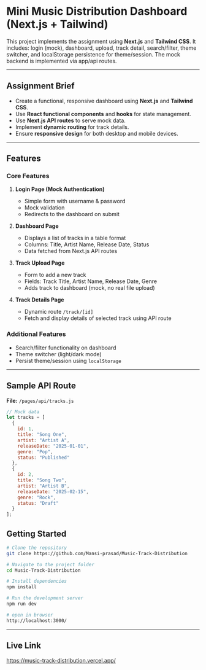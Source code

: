 # Mini Music Distribution Dashboard (Next.js + Tailwind)

This project implements the assignment using **Next.js** and **Tailwind CSS**.
It includes: login (mock), dashboard, upload, track detail, search/filter, theme switcher,
and localStorage persistence for theme/session. The mock backend is implemented via app/api routes.

---

## Assignment Brief

- Create a functional, responsive dashboard using **Next.js** and **Tailwind CSS**.  
- Use **React functional components** and **hooks** for state management.  
- Use **Next.js API routes** to serve mock data.  
- Implement **dynamic routing** for track details.  
- Ensure **responsive design** for both desktop and mobile devices.  

---

## Features

### Core Features

1. **Login Page (Mock Authentication)**  
   - Simple form with username & password  
   - Mock validation  
   - Redirects to the dashboard on submit  

2. **Dashboard Page**  
   - Displays a list of tracks in a table format  
   - Columns: Title, Artist Name, Release Date, Status  
   - Data fetched from Next.js API routes  

3. **Track Upload Page**  
   - Form to add a new track  
   - Fields: Track Title, Artist Name, Release Date, Genre  
   - Adds track to dashboard (mock, no real file upload)  

4. **Track Details Page**  
   - Dynamic route `/track/[id]`  
   - Fetch and display details of selected track using API route 

### Additional Features

- Search/filter functionality on dashboard  
- Theme switcher (light/dark mode)  
- Persist theme/session using `localStorage` 

---
## Sample API Route

**File:** `/pages/api/tracks.js`  

```javascript
// Mock data
let tracks = [
  {
    id: 1,
    title: "Song One",
    artist: "Artist A",
    releaseDate: "2025-01-01",
    genre: "Pop",
    status: "Published"
  },
  {
    id: 2,
    title: "Song Two",
    artist: "Artist B",
    releaseDate: "2025-02-15",
    genre: "Rock",
    status: "Draft"
  }
];
```

## Getting Started
``` bash
# Clone the repository
git clone https://github.com/Mansi-prasad/Music-Track-Distribution

# Navigate to the project folder
cd Music-Track-Distribution

# Install dependencies
npm install

# Run the development server
npm run dev

# open in browser
http://localhost:3000/

```
---

## Live Link  
https://music-track-distribution.vercel.app/